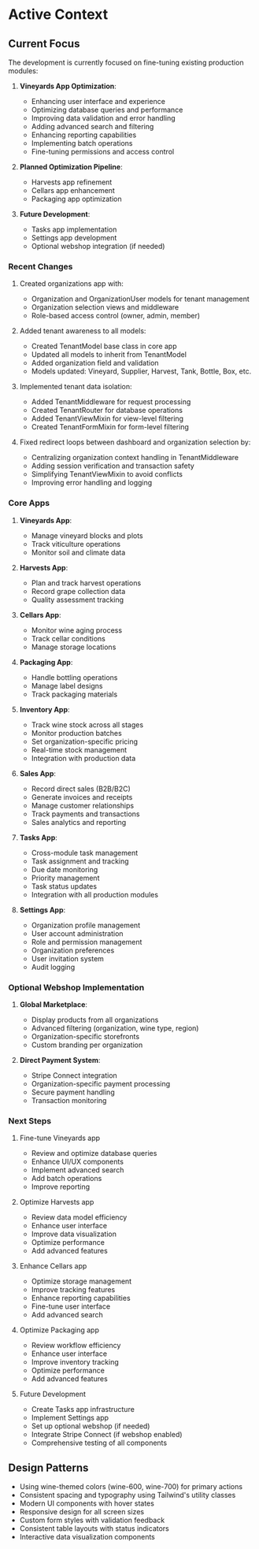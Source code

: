# Active Context

## Current Focus
The development is currently focused on fine-tuning existing production modules:

1. **Vineyards App Optimization**:
   - Enhancing user interface and experience
   - Optimizing database queries and performance
   - Improving data validation and error handling
   - Adding advanced search and filtering
   - Enhancing reporting capabilities
   - Implementing batch operations
   - Fine-tuning permissions and access control

2. **Planned Optimization Pipeline**:
   - Harvests app refinement
   - Cellars app enhancement
   - Packaging app optimization

3. **Future Development**:
   - Tasks app implementation
   - Settings app development
   - Optional webshop integration (if needed)

### Recent Changes
1. Created organizations app with:
   - Organization and OrganizationUser models for tenant management
   - Organization selection views and middleware
   - Role-based access control (owner, admin, member)

2. Added tenant awareness to all models:
   - Created TenantModel base class in core app
   - Updated all models to inherit from TenantModel
   - Added organization field and validation
   - Models updated: Vineyard, Supplier, Harvest, Tank, Bottle, Box, etc.

3. Implemented tenant data isolation:
   - Added TenantMiddleware for request processing
   - Created TenantRouter for database operations
   - Added TenantViewMixin for view-level filtering
   - Created TenantFormMixin for form-level filtering

4. Fixed redirect loops between dashboard and organization selection by:
   - Centralizing organization context handling in TenantMiddleware
   - Adding session verification and transaction safety
   - Simplifying TenantViewMixin to avoid conflicts
   - Improving error handling and logging

### Core Apps
1. **Vineyards App**:
   - Manage vineyard blocks and plots
   - Track viticulture operations
   - Monitor soil and climate data

2. **Harvests App**:
   - Plan and track harvest operations
   - Record grape collection data
   - Quality assessment tracking

3. **Cellars App**:
   - Monitor wine aging process
   - Track cellar conditions
   - Manage storage locations

4. **Packaging App**:
   - Handle bottling operations
   - Manage label designs
   - Track packaging materials

5. **Inventory App**:
   - Track wine stock across all stages
   - Monitor production batches
   - Set organization-specific pricing
   - Real-time stock management
   - Integration with production data

6. **Sales App**:
   - Record direct sales (B2B/B2C)
   - Generate invoices and receipts
   - Manage customer relationships
   - Track payments and transactions
   - Sales analytics and reporting

7. **Tasks App**:
   - Cross-module task management
   - Task assignment and tracking
   - Due date monitoring
   - Priority management
   - Task status updates
   - Integration with all production modules

8. **Settings App**:
   - Organization profile management
   - User account administration
   - Role and permission management
   - Organization preferences
   - User invitation system
   - Audit logging

### Optional Webshop Implementation
1. **Global Marketplace**:
   - Display products from all organizations
   - Advanced filtering (organization, wine type, region)
   - Organization-specific storefronts
   - Custom branding per organization

2. **Direct Payment System**:
   - Stripe Connect integration
   - Organization-specific payment processing
   - Secure payment handling
   - Transaction monitoring

### Next Steps
1. Fine-tune Vineyards app
   - Review and optimize database queries
   - Enhance UI/UX components
   - Implement advanced search
   - Add batch operations
   - Improve reporting

2. Optimize Harvests app
   - Review data model efficiency
   - Enhance user interface
   - Improve data visualization
   - Optimize performance
   - Add advanced features

3. Enhance Cellars app
   - Optimize storage management
   - Improve tracking features
   - Enhance reporting capabilities
   - Fine-tune user interface
   - Add advanced search

4. Optimize Packaging app
   - Review workflow efficiency
   - Enhance user interface
   - Improve inventory tracking
   - Optimize performance
   - Add advanced features

5. Future Development
   - Create Tasks app infrastructure
   - Implement Settings app
   - Set up optional webshop (if needed)
   - Integrate Stripe Connect (if webshop enabled)
   - Comprehensive testing of all components

## Design Patterns
- Using wine-themed colors (wine-600, wine-700) for primary actions
- Consistent spacing and typography using Tailwind's utility classes
- Modern UI components with hover states
- Responsive design for all screen sizes
- Custom form styles with validation feedback
- Consistent table layouts with status indicators
- Interactive data visualization components

